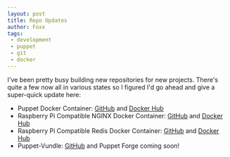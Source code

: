 ```yaml
---
layout: post
title: Repo Updates
author: Foxx
tags:
 - development
 - puppet
 - git
 - docker
---
```

I've been pretty busy building new repositories for new projects.  There's quite a few now all in various states so I figured I'd go ahead and give a super-quick update here:

- Puppet Docker Container:  [GitHub](https://github.com/frozenfoxx/docker-puppet) and [Docker Hub](https://hub.docker.com/r/frozenfoxx/docker-puppet/)
- Raspberry Pi Compatible NGINX Docker Container:  [GitHub](https://github.com/frozenfoxx/rpi-nginx) and [Docker Hub](https://hub.docker.com/r/frozenfoxx/rpi-nginx/)
- Raspberry Pi Compatible Redis Docker Container:  [GitHub](https://github.com/frozenfoxx/rpi-redis) and [Docker Hub](https://hub.docker.com/r/frozenfoxx/rpi-redis/)
- Puppet-Vundle:  [GitHub](https://github.com/frozenfoxx/puppet-vundle) and Puppet Forge coming soon!
